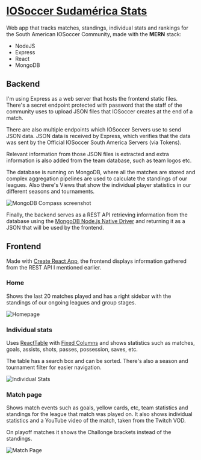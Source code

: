 # [IOSoccer Sudamérica Stats](https://stats.iosoccer-sa.bid)

Web app that tracks matches, standings, individual stats and rankings for the South American IOSoccer Community, made with the **MERN** stack:

- NodeJS
- Express
- React
- MongoDB

## Backend

I'm using Express as a web server that hosts the frontend static files. There's a secret endpoint protected with password that the staff of the community uses to upload JSON files that IOSoccer creates at the end of a match.

There are also multiple endpoints which IOSoccer Servers use to send JSON data. JSON data is received by Express, which verifies that the data was sent by the Official IOSoccer South America Servers (via Tokens).

Relevant information from those JSON files is extracted and extra information is also added from the team database, such as team logos etc.

The database is running on MongoDB, where all the matches are stored and complex aggregation pipelines are used to calculate the standings of our leagues. Also there's Views that show the individual player statistics in our different seasons and tournaments.

![MongoDB Compass screenshot](https://i.imgur.com/pnpu2Um.png)

Finally, the backend serves as a REST API retrieving information from the database using the [MongoDB Node.js Native Driver](https://mongodb.github.io/node-mongodb-native/) and returning it as a JSON that will be used by the frontend.

## Frontend

Made with [Create React App](https://github.com/facebook/create-react-app), the frontend displays information gathered from the REST API I mentioned earlier.

### Home

Shows the last 20 matches played and has a right sidebar with the standings of our ongoing leagues and group stages.

![Homepage](https://i.imgur.com/UD1Z91z.png)

### Individual stats

Uses [ReactTable](https://github.com/tannerlinsley/react-table) with [Fixed Columns](https://github.com/GuillaumeJasmin/react-table-hoc-fixed-columns) and shows statistics such as matches, goals, assists, shots, passes, possession, saves, etc.

The table has a search box and can be sorted. There's also a season and tournament filter for easier navigation.

![Individual Stats](https://i.imgur.com/vVcca21.png)

### Match page

Shows match events such as goals, yellow cards, etc, team statistics and standings for the league that match was played on. It also shows individual statistics and a YouTube video of the match, taken from the Twitch VOD.

On playoff matches it shows the Challonge brackets instead of the standings.

![Match Page](https://i.imgur.com/v53gBLH.png)
